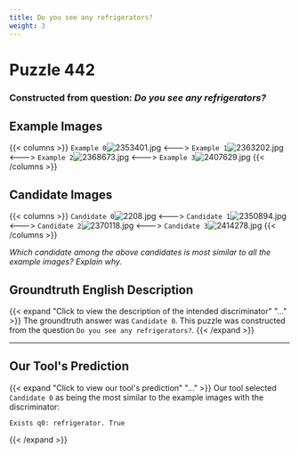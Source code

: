 ```yaml
---
title: Do you see any refrigerators?
weight: 3
---
```


# Puzzle 442
### Constructed from question: _Do you see any refrigerators?_


## Example Images
{{< columns >}}
`Example 0`![2353401.jpg](/gqa_images/2353401.jpg)
<--->
`Example 1`![2363202.jpg](/gqa_images/2363202.jpg)
<--->
`Example 2`![2368673.jpg](/gqa_images/2368673.jpg)
<--->
`Example 3`![2407629.jpg](/gqa_images/2407629.jpg)
{{< /columns >}}

## Candidate Images
{{< columns >}}
`Candidate 0`![2208.jpg](/gqa_images/2208.jpg)
<--->
`Candidate 1`![2350894.jpg](/gqa_images/2350894.jpg)
<--->
`Candidate 2`![2370118.jpg](/gqa_images/2370118.jpg)
<--->
`Candidate 3`![2414278.jpg](/gqa_images/2414278.jpg)
{{< /columns >}}

*Which candidate among the above candidates is most similar to all the example images? Explain why.*

## Groundtruth English Description

{{< expand "Click to view the description of the intended discriminator" "..." >}}
The groundtruth answer was `Candidate 0`. This puzzle was constructed from the question `Do you see any refrigerators?`.
{{< /expand >}}

---

## Our Tool's Prediction

{{< expand "Click to view our tool's prediction" "..." >}}
Our tool selected `Candidate 0` as being the most similar to the example images with the discriminator:
```plaintext
Exists q0: refrigerator. True
```
{{< /expand >}}
